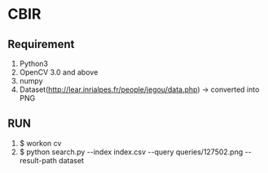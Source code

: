 # CBIR

## Requirement
1. Python3
2. OpenCV 3.0 and above
3. numpy
4. Dataset(http://lear.inrialpes.fr/people/jegou/data.php) -> converted into PNG 

## RUN
1. $ workon cv
2. $ python search.py --index index.csv --query queries/127502.png --result-path dataset

